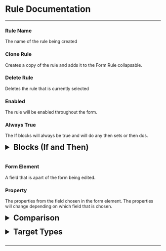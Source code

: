 <style>
details.colClass > summary {
	font-size: 25px;
	font-weight: bold;
	margin-left: 0px;
	margin-bottom: 15px;
}
details.colClass > div {
	font-size: 15px;
	margin-bottom: 5px;
	margin-left:15px;
}
details.colClass > details {
	margin-top: 5px;
	margin-bottom: 5px;
	margin-left: 15px;
}
details.colClass > details > details {
	margin-top: 5px;
	margin-bottom: 5px;
	margin-left: 15px;
}
</style>

# Rule Documentation
---
### Rule Name
The name of the rule being created

### Clone Rule
Creates a copy of the rule and adds it to the Form Rule collapsable.

### Delete Rule
Deletes the rule that is currently selected

### Enabled
The rule will be enabled throughout the form.

### Always True
The If blocks will always be true and will do any then sets or then dos.

<details class=colClass> 
<summary> Blocks (If and Then)</summary>

### If Block
The If block will go check the condition statements that is given, and if all of the condtions are true, then all of the "then sets" and "then dos" will execute.

### Add Condition Statement
This is added to an if block. This will add another true or false condition to the if block.

### Add Condition
Creates another If block, with all of the functions of the if block. 

### Then Set Block
The block will set a certain field property to a certain target type that can be chosen.This block is executed when the If conditions before it is true. 

### Add Set Value Action
If the condition for the blocks are true, then this block will execute. This block will set a certain field's property.

### AND
If the primary condition and the secondary condition are true then the whole condition is true, otherwise false.

### OR 
If either the primary condition or the secondary condition are true or both conditions are true, then the whole condition is true, otherwise false.

</details>



### Form Element
A field that is apart of the form being edited.

### Property
The properties from the field chosen in the form element. The properties will change depending on which field that is chosen. 

<details class=colClass>

<summary> Comparison </summary>
<div> 
This field will determine how the property field or field value will be compared to the target. <b> NOTE: Comparisons will be depended on what data type is being compared to. </b>
</div>

<details>

<summary> Number Comparisons </summary>

<details>
<summary> Equals </summary>
<div> Compares two numeric values and will return true if both numeric values are the same, otherwise false </div>
</details>

<details>
<summary> Does Not Equal </summary>
<div> Compares two numeric values and will return true if both numeric values are the different, otherwise false </div>
</details>

<details>
<summary> Is Less Than </summary>
<div> Compares two numeric values and will return true if primary form element value is less than the secondary value, otherwise false </div>
</details>

<details>
<summary> Is Greater Than </summary>
<div> Compares two numeric values and will return true if primary form element value is greater  than the secondary value, otherwise false </div>

</details>

<details>
<summary> Is Less Than or Equal To </summary>
<div> Compares two numeric values and will return true if primary form element value is less than or equal to the secondary value, otherwise false </div>

</details>

<details>
<summary> Is Greater Than or Equal To </summary>
<div> Compares two numeric values and will return true if primary form element value is greater than or equal to the secondary value, otherwise false </div>

</details>
</details>

<details>
<summary> String Comparisons </summary>

<details>
<summary> Is </summary>
<div> Compares two string values and will return true if the two strings are the same, otherwise false </div>
</details>

<details>
<summary> Is Not </summary>
<div> Compares two string values and will return true if the two strings are not the same, otherwise false.</div>
</details>

<details>
<summary> Contains</summar>
<div> Compares two string values and will return true if the secondary string can be found in the primary string, otherwise false </div>
</details>

<details>
<summary> Does Not Contain </summary>
<div> Compares two string values and will return true if the secondary string cannot be found in the primary string, otherwise false </div>
</details>

<details>
<summary>Length Equals</summary>
<div> Compares two string values and will return true if the length of the two strings are the same, otherwise false </div>
</details>

<details>
<summary> Length Does Not Equal</summary>
<div> Compares two string values and will return true if the length of the two strings are not the same, otherwise false </div>
</details>

<details>
<summary> Length Less Than </summary>
<div> Compares two string values and will return true if the length of the primary string is less than the length of the secondary string, otherwise false </div>
</details>

<details>
<summary> Length greater Than </summary>
<div> Compares two string values and will return true if the length of the primary string is greater than the length of the secondary string, otherwise false </div>

</details>

</details>


<details>
<summary>Array Comparisons</summary>

<details>
<summary> Is </summary>
<div> Compare two arrays and will return true if both lists/arrays are exactly the same, otherwise false. </div>
</details>

<details>
<summary> Is Not </summary>
<div> Compare two arrays and will return true if both lists/arrays are different, otherwise false. </div>
</details>

<details>
<summary> Contains </summary>
<div> Compare two arrays and will return true if the secondary list/array is inside the primary list/array, otherwise false. </div>

</details>

<details>
<summary> Does Not Contain </summary>
<div> Compare two arrays and will return true if the secondary list/array is not contained in the primary list/array, otherwise returns false.
</details>

<details>
<summary> Length Equals </summary> 
<div> Compare two arrays and will return true if the arrays/lists both have the same number of elements, otherwise returns false </div>
</details>

<details>
<summary> Length Does Not Equals </summary>
<div> Compare two arrays and will return true if the arrays/lists have a different number of elements, otherwise returns false </div>
</details>

<details>
<summary> Length Less Than </summary>
<div> Compare two arrays and will return true if the primary array/lists length is less than the length of the secondary array/list, otherwise returns false </div>
</details>

<details>
<summary> Length Greater Than </summary>
<div> Compare two arrays and will return true if the primary array/lists length is greater than the length of the secondary array/list, otherwise returns false </div>
<div> </div>
</details>
</details>


<details>
<summary> Boolean Comparisons </summary>
<details>
<summary> Is </summary>
<div> Compares two booleans and will return true if the boolean states (True or False) of the two booleans are the same, otherwise it will return false. </div> 
</details>

<details>
<summary> Is Not </summary>
<div> Compares two booleans and will return true if the boolean states (True or False) of the two booleans are not the same, otherwise it will return false. </div> 
</details>
</details>

<details>
<summary> Date Comparisons </summary>

<details>
<summary> Equals </summary>
<div> Compares two dates and returns true if the 
two dates are the same dates, otherwise false.</div>
</details>
<details>
<summary> Does Not Equal </summary>
<div> Compares two dates and returns true if the 
two dates are not the same dates, otherwise false.</div>
</details>

<details> 
<summary> Is Before </summary>
<div> Compares two dates and returns true if the primary date is before the second date, otherwise returns false. </div>
</details>

<details>
<summary> Is After </summary>
<div> Compares two dates and returns true if the primary date is after the second date, otherwise returns false. </div>

</details>
</details>

<details>
<summary> Time Comparisons </summary>
<details>
<summary> Equals </summary>
<div> Compares two dates and returns true if the 
two dates are the same dates, otherwise false.</div>
</details>

<details>
<summary> Does Not Equal </summary>
<div> Compares two dates and returns true if the 
two dates are not the same dates, otherwise false.</div>
</details>

<details>
<summary> Is Before </summary>
<div> Compares two dates and returns true if the primary date is before the second date, otherwise returns false. </div>
</details>

<details>
<summary> Is After </summary>
<div> Compares two times and returns true if the primary time is after the second time, otherwise returns false. </div>
</details>
</details>

<details>
<summary> Signature Comparisons </summary>

<details> 
<summary> Signature Completed </summary>
<div> Returns true if signature is completed, otherwise false. </div>
</details>

</details>

</details>

<details class=colClass>
<summary> Target Types </summary>
<div> The different types of values that can be used to compare conditions
<details>
<summary> Value </summary>
<div>A value that can be set by the user</div>
</details>

<details>
<summary> Element Property </summary>
<div>A value that is taken from one of the field's properties.</div>
</details>

<details>
<summary> Calculation </summary>
<div> The value is created by a calculation </div>
</details>
</details>

---